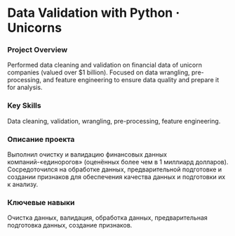 # Data Validation with Python · Unicorns

### Project Overview
Performed data cleaning and validation on financial data of unicorn companies (valued over $1 billion). Focused on data wrangling, pre-processing, and feature engineering to ensure data quality and prepare it for analysis.

### Key Skills
Data cleaning, validation, wrangling, pre-processing, feature engineering.

### Описание проекта
Выполнил очистку и валидацию финансовых данных компаний-«единорогов» (оценённых более чем в 1 миллиард долларов). Сосредоточился на обработке данных, предварительной подготовке и создании признаков для обеспечения качества данных и подготовки их к анализу.

### Ключевые навыки
Очистка данных, валидация, обработка данных, предварительная подготовка данных, создание признаков.
